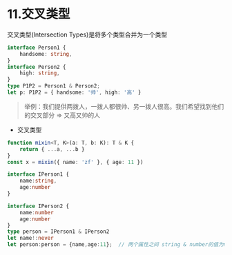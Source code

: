 # 11.交叉类型

交叉类型(Intersection Types)是将多个类型合并为一个类型

```ts
interface Person1 {
    handsome: string,
}
interface Person2 {
    high: string,
}
type P1P2 = Person1 & Person2;
let p: P1P2 = { handsome: '帅', high: '高' }
```

> 举例：我们提供两拨人，一拨人都很帅、另一拨人很高。我们希望找到他们的交叉部分 => 又高又帅的人

- 交叉类型

```ts
function mixin<T, K>(a: T, b: K): T & K {
    return { ...a, ...b }
}
const x = mixin({ name: 'zf' }, { age: 11 })
```

```ts
interface IPerson1 {
    name:string,
    age:number
}

interface IPerson2 {
    name:number
    age:number
}
type person = IPerson1 & IPerson2
let name!:never
let person:person = {name,age:11};  // 两个属性之间 string & number的值为never
```